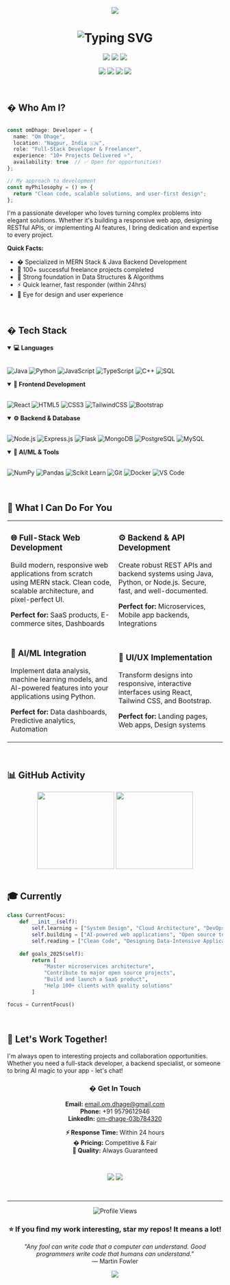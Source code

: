 <div align="center">

<img src="https://capsule-render.vercel.app/api?type=waving&color=0:00D9FF,100:667EEA&height=200&section=header&text=Om%20Dhage&fontSize=80&fontColor=fff&animation=fadeIn&fontAlignY=35&desc=Crafting%20Digital%20Solutions%20with%20Code&descAlignY=52&descSize=18"/>

</div>

<h1 align="center">
  <img src="https://readme-typing-svg.herokuapp.com?font=Roboto&weight=700&size=30&duration=3000&pause=1000&color=00D9FF&center=true&vCenter=true&width=600&lines=Full-Stack+Developer+%F0%9F%9A%80;Java+%26+Python+Expert+%E2%98%95;AI%2FML+Enthusiast+%F0%9F%A4%96;Open+for+Freelance+%F0%9F%92%BC" alt="Typing SVG" />
</h1>

<p align="center">
  <img src="https://img.shields.io/badge/📍_Based_in-Nagpur,_India-00D9FF?style=for-the-badge" />
  <img src="https://img.shields.io/badge/🎓_Student-BTech_CSE-667EEA?style=for-the-badge" />
  <img src="https://img.shields.io/badge/💼_Status-Available-00FF88?style=for-the-badge" />
</p>

<p align="center">
  <a href="https://www.linkedin.com/in/om-dhage-03b784320"><img src="https://img.shields.io/badge/LinkedIn-0077B5?style=for-the-badge&logo=linkedin&logoColor=white"/></a>
  <a href="mailto:email.om.dhage@gmail.com"><img src="https://img.shields.io/badge/Gmail-D14836?style=for-the-badge&logo=gmail&logoColor=white"/></a>
  <a href="tel:+919579612946"><img src="https://img.shields.io/badge/WhatsApp-25D366?style=for-the-badge&logo=whatsapp&logoColor=white"/></a>
  <a href="https://github.com/omdhage"><img src="https://img.shields.io/badge/GitHub-100000?style=for-the-badge&logo=github&logoColor=white"/></a>
</p>

<br>

## � Who Am I?

```typescript

const omDhage: Developer = {
  name: "Om Dhage",
  location: "Nagpur, India 🇮🇳",
  role: "Full-Stack Developer & Freelancer",
  experience: "10+ Projects Delivered ⭐",
  availability: true  // ✅ Open for opportunities!
};

// My approach to development
const myPhilosophy = () => {
  return "Clean code, scalable solutions, and user-first design";
};
```

I'm a passionate developer who loves turning complex problems into elegant solutions. Whether it's building a responsive web app, designing RESTful APIs, or implementing AI features, I bring dedication and expertise to every project.

**Quick Facts:**
- � Specialized in MERN Stack & Java Backend Development
- 🚀 100+ successful freelance projects completed
- 🧠 Strong foundation in Data Structures & Algorithms
- ⚡ Quick learner, fast responder (within 24hrs)
- 🎨 Eye for design and user experience

<br>

## �️ Tech Stack

<details open>
<summary><b>💻 Languages</b></summary>
<br>

![Java](https://img.shields.io/badge/Java-ED8B00?style=for-the-badge&logo=openjdk&logoColor=white)
![Python](https://img.shields.io/badge/Python-3776AB?style=for-the-badge&logo=python&logoColor=white)
![JavaScript](https://img.shields.io/badge/JavaScript-F7DF1E?style=for-the-badge&logo=javascript&logoColor=black)
![TypeScript](https://img.shields.io/badge/TypeScript-007ACC?style=for-the-badge&logo=typescript&logoColor=white)
![C++](https://img.shields.io/badge/C++-00599C?style=for-the-badge&logo=c%2B%2B&logoColor=white)
![SQL](https://img.shields.io/badge/SQL-4479A1?style=for-the-badge&logo=mysql&logoColor=white)

</details>

<details open>
<summary><b>🎨 Frontend Development</b></summary>
<br>

![React](https://img.shields.io/badge/React-20232A?style=for-the-badge&logo=react&logoColor=61DAFB)
![HTML5](https://img.shields.io/badge/HTML5-E34F26?style=for-the-badge&logo=html5&logoColor=white)
![CSS3](https://img.shields.io/badge/CSS3-1572B6?style=for-the-badge&logo=css3&logoColor=white)
![TailwindCSS](https://img.shields.io/badge/Tailwind_CSS-38B2AC?style=for-the-badge&logo=tailwind-css&logoColor=white)
![Bootstrap](https://img.shields.io/badge/Bootstrap-563D7C?style=for-the-badge&logo=bootstrap&logoColor=white)

</details>

<details open>
<summary><b>⚙️ Backend & Database</b></summary>
<br>

![Node.js](https://img.shields.io/badge/Node.js-339933?style=for-the-badge&logo=nodedotjs&logoColor=white)
![Express.js](https://img.shields.io/badge/Express.js-000000?style=for-the-badge&logo=express&logoColor=white)
![Flask](https://img.shields.io/badge/Flask-000000?style=for-the-badge&logo=flask&logoColor=white)
![MongoDB](https://img.shields.io/badge/MongoDB-47A248?style=for-the-badge&logo=mongodb&logoColor=white)
![PostgreSQL](https://img.shields.io/badge/PostgreSQL-316192?style=for-the-badge&logo=postgresql&logoColor=white)
![MySQL](https://img.shields.io/badge/MySQL-4479A1?style=for-the-badge&logo=mysql&logoColor=white)

</details>

<details open>
<summary><b>🤖 AI/ML & Tools</b></summary>
<br>

![NumPy](https://img.shields.io/badge/NumPy-013243?style=for-the-badge&logo=numpy&logoColor=white)
![Pandas](https://img.shields.io/badge/Pandas-150458?style=for-the-badge&logo=pandas&logoColor=white)
![Scikit Learn](https://img.shields.io/badge/Scikit_Learn-F7931E?style=for-the-badge&logo=scikit-learn&logoColor=white)
![Git](https://img.shields.io/badge/Git-F05032?style=for-the-badge&logo=git&logoColor=white)
![Docker](https://img.shields.io/badge/Docker-2496ED?style=for-the-badge&logo=docker&logoColor=white)
![VS Code](https://img.shields.io/badge/VS_Code-007ACC?style=for-the-badge&logo=visual-studio-code&logoColor=white)

</details>

<br>

## 💼 What I Can Do For You

<table>
<tr>
<td width="50%">

### 🌐 Full-Stack Web Development
Build modern, responsive web applications from scratch using MERN stack. Clean code, scalable architecture, and pixel-perfect UI.

**Perfect for:** SaaS products, E-commerce sites, Dashboards

</td>
<td width="50%">

### ⚙️ Backend & API Development
Create robust REST APIs and backend systems using Java, Python, or Node.js. Secure, fast, and well-documented.

**Perfect for:** Microservices, Mobile app backends, Integrations

</td>
</tr>
<tr>
<td width="50%">

### 🤖 AI/ML Integration
Implement data analysis, machine learning models, and AI-powered features into your applications using Python.

**Perfect for:** Data dashboards, Predictive analytics, Automation

</td>
<td width="50%">

### 🎨 UI/UX Implementation
Transform designs into responsive, interactive interfaces using React, Tailwind CSS, and Bootstrap.

**Perfect for:** Landing pages, Web apps, Design systems

</td>
</tr>
</table>

<br>

## 📊 GitHub Activity

<div align="center">
  <img height="180em" src="https://github-readme-stats.vercel.app/api?username=omdhage&show_icons=true&theme=radical&include_all_commits=true&count_private=true&hide_border=true"/>
  <img height="180em" src="https://github-readme-stats.vercel.app/api/top-langs/?username=omdhage&layout=compact&theme=radical&hide_border=true"/>
</div>

<br>

## 🎓 Currently

```python
class CurrentFocus:
    def __init__(self):
        self.learning = ["System Design", "Cloud Architecture", "DevOps"]
        self.building = ["AI-powered web applications", "Open source tools"]
        self.reading = ["Clean Code", "Designing Data-Intensive Applications"]
        
    def goals_2025(self):
        return [
            "Master microservices architecture",
            "Contribute to major open source projects",
            "Build and launch a SaaS product",
            "Help 100+ clients with quality solutions"
        ]

focus = CurrentFocus()
```

<br>

## 🤝 Let's Work Together!

I'm always open to interesting projects and collaboration opportunities. Whether you need a full-stack developer, a backend specialist, or someone to bring AI magic to your app - let's chat!

<div align="center">

### � Get In Touch

**Email:** email.om.dhage@gmail.com  
**Phone:** +91 9579612946  
**LinkedIn:** [om-dhage-03b784320](https://www.linkedin.com/in/om-dhage-03b784320)

**⚡ Response Time:** Within 24 hours  
**� Pricing:** Competitive & Fair  
**🎯 Quality:** Always Guaranteed

<br>

[![](https://img.shields.io/badge/💼_Hire_Me-Available-00FF88?style=for-the-badge)](mailto:email.om.dhage@gmail.com)
[![](https://img.shields.io/badge/☕_Buy_Me_Coffee-Support-FFDD00?style=for-the-badge)](https://github.com/omdhage)

</div>

<br>

---

<div align="center">

![Profile Views](https://komarev.com/ghpvc/?username=omdhage&color=blueviolet&style=for-the-badge&label=PROFILE+VIEWS)

### ⭐ If you find my work interesting, star my repos! It means a lot!

*"Any fool can write code that a computer can understand. Good programmers write code that humans can understand."*  
— Martin Fowler

<img src="https://capsule-render.vercel.app/api?type=waving&color=0:667EEA,100:00D9FF&height=120&section=footer"/>

</div>
